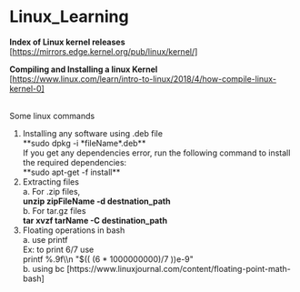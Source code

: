 # Linux_Learning
**Index of Linux kernel releases**  
[https://mirrors.edge.kernel.org/pub/linux/kernel/]

**Compiling and Installing a linux Kernel**  
[https://www.linux.com/learn/intro-to-linux/2018/4/how-compile-linux-kernel-0]


<br>
Some linux commands
<ol>
 <li>
Installing any software using .deb file<br>
  **sudo dpkg -i *fileName*.deb**<br>
  If you get any dependencies error, run the following command to install the required dependencies:
<br>**sudo apt-get -f install**
<br>
 </li>
 <li>
Extracting files <br>
   a. For .zip files, <br>
       <b>unzip zipFileName -d destnation_path</b> <br>
   b. For tar.gz files <br>
      <b>tar xvzf tarName -C destination_path</b> <br>
</li>
  <li>
Floating  operations in bash <br>
  a. use printf
   <br> Ex: to print 6/7 use <br>
    printf %.9f\\n "$(( (6 * 1000000000)/7 ))e-9" <br>
  b. using bc [https://www.linuxjournal.com/content/floating-point-math-bash] 
  </li>
</ol>
